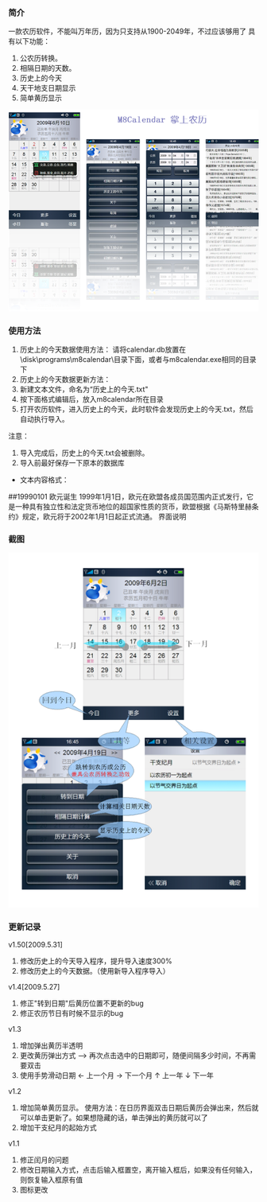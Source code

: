 ### 简介

一款农历软件，不能叫万年历，因为只支持从1900-2049年，不过应该够用了
具有以下功能：
1. 公农历转换。
2. 相隔日期的天数。
3. 历史上的今天
4. 天干地支日期显示
5. 简单黄历显示

![preivew](https://raw.githubusercontent.com/jemyzhang/M8Calendar/master/preview.png)

### 使用方法

1. 历史上的今天数据使用方法：
请将calendar.db放置在\disk\programs\m8calendar\目录下面，或者与m8calendar.exe相同的目录下
2. 历史上的今天数据更新方法：
1. 新建文本文件，命名为“历史上的今天.txt"
2. 按下面格式编辑后，放入m8calendar所在目录
3. 打开农历软件，进入历史上的今天，此时软件会发现历史上的今天.txt，然后自动执行导入。

注意：

1. 导入完成后，历史上的今天.txt会被删除。
2. 导入前最好保存一下原本的数据库

- 文本内容格式：

>
##19990101 欧元诞生
     1999年1月1日，欧元在欧盟各成员国范围内正式发行，它是一种具有独立性和法定货币地位的超国家性质的货币，欧盟根据《马斯特里赫条约》规定，欧元将于2002年1月1日起正式流通。
界面说明



### 截图
![instruction](https://raw.githubusercontent.com/jemyzhang/M8Calendar/master/instruction.png)

### 更新记录

v1.50[2009.5.31]

1. 修改历史上的今天导入程序，提升导入速度300%
2. 修改历史上的今天数据。（使用新导入程序导入）

v1.4[2009.5.27]

1. 修正"转到日期"后黄历位置不更新的bug
2. 修正农历节日有时候不显示的bug

v1.3

1. 增加弹出黄历半透明
2. 更改黄历弹出方式
--> 再次点击选中的日期即可，随便间隔多少时间，不再需要双击
3. 使用手势滑动日期
← 上一个月
→ 下一个月
↑ 上一年
↓ 下一年

v1.2

1. 增加简单黄历显示。 
使用方法：在日历界面双击日期后黄历会弹出来，然后就可以单击更新了。如果想隐藏的话，单击弹出的黄历就可以了
2. 增加干支纪月的起始方式

v1.1

1. 修正闰月的问题
2. 修改日期输入方式，点击后输入框置空，离开输入框后，如果没有任何输入，则恢复输入框原有值
3. 图标更改

